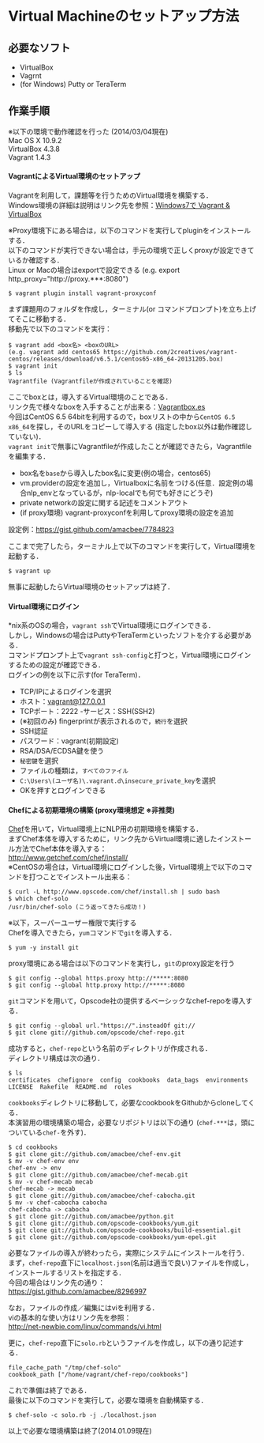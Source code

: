 # Virtual Machineのセットアップ方法
## 必要なソフト
 - VirtualBox
 - Vagrnt
 - (for Windows) Putty or TeraTerm

## 作業手順
※以下の環境で動作確認を行った (2014/03/04現在)  
Mac OS X 10.9.2  
VirtualBox 4.3.8  
Vagrant 1.4.3

#### VagrantによるVirtual環境のセットアップ
Vagrantを利用して，課題等を行うためのVirtual環境を構築する．  
Windows環境の詳細は説明はリンク先を参照：[Windows7で Vagrant & VirtualBox](http://www.jnlp.org/okada/computer/vagrant-virtualbox)

※Proxy環境下にある場合は，以下のコマンドを実行してpluginをインストールする．  
以下のコマンドが実行できない場合は，手元の環境で正しくproxyが設定できているか確認する．  
Linux or Macの場合はexportで設定できる (e.g. export http_proxy="http://proxy.***:8080")

```
$ vagrant plugin install vagrant-proxyconf
```

まず課題用のフォルダを作成し，ターミナル(or コマンドプロンプト)を立ち上げてそこに移動する．  
移動先で以下のコマンドを実行：

```
$ vagrant add <box名> <boxのURL>
(e.g. vagrant add centos65 https://github.com/2creatives/vagrant-centos/releases/download/v6.5.1/centos65-x86_64-20131205.box)
$ vagrant init
$ ls
Vagrantfile (Vagrantfileが作成されていることを確認)
```

ここでboxとは，導入するVirtual環境のことである．  
リンク先で様々なboxを入手することが出来る：[Vagrantbox.es](http://www.vagrantbox.es/)  
今回はCentOS 6.5 64bitを利用するので，boxリストの中から`CentOS 6.5 x86_64`を探し，そのURLをコピーして導入する (指定したbox以外は動作確認していない)．  
`vagrant init`で無事にVagrantfileが作成したことが確認できたら，Vagrantfileを編集する．

 - box名を`base`から導入したbox名に変更(例の場合，centos65)
 - vm.providerの設定を追加し，Virtualboxに名前をつける(任意．設定例の場合nlp_envとなっているが，nlp-localでも何でも好きにどうぞ)
 - private networkの設定に関する記述をコメントアウト
 - (if proxy環境) vagrant-proxyconfを利用してproxy環境の設定を追加

設定例：https://gist.github.com/amacbee/7784823

ここまで完了したら，ターミナル上で以下のコマンドを実行して，Virtual環境を起動する．

```
$ vagrant up
```

無事に起動したらVirtual環境のセットアップは終了．

#### Virtual環境にログイン
*nix系のOSの場合，`vagrant ssh`でVirtual環境にログインできる．  
しかし，Windowsの場合はPuttyやTeraTermといったソフトを介する必要がある．  
コマンドプロンプト上で`vagrant ssh-config`と打つと，Virtual環境にログインするための設定が確認できる．  
ログインの例を以下に示す(for TeraTerm)．

 - TCP/IPによるログインを選択
  - ホスト：vagrant@127.0.0.1
  - TCPポート：2222
  -サービス：SSH(SSH2)
 - (※初回のみ) fingerprintが表示されるので，`続行`を選択
 - SSH認証
  - パスワード：vagrant(初期設定)
  - RSA/DSA/ECDSA鍵を使う
   - `秘密鍵`を選択
   - ファイルの種類は，`すべてのファイル`
   - `C:\Users\(ユーザ名)\.vagrant.d\insecure_private_key`を選択
 - OKを押すとログインできる

#### Chefによる初期環境の構築 (proxy環境想定 ※非推奨)
[Chef](http://www.getchef.com/chef/)を用いて，Virtual環境上にNLP用の初期環境を構築する．  
まずChef本体を導入するために，リンク先からVirtual環境に適したインストール方法でChef本体を導入する：  
http://www.getchef.com/chef/install/  
※CentOSの場合は，Virtual環境にログインした後，Virtual環境上で以下のコマンドを打つことでインストール出来る：

```
$ curl -L http://www.opscode.com/chef/install.sh | sudo bash
$ which chef-solo
/usr/bin/chef-solo (こう返ってきたら成功！)
```

※以下，スーパーユーザー権限で実行する  
Chefを導入できたら，`yum`コマンドで`git`を導入する．

```
$ yum -y install git
```

proxy環境にある場合は以下のコマンドを実行し，`git`のproxy設定を行う

```
$ git config --global https.proxy http://*****:8080
$ git config --global http.proxy http://*****:8080
```

`git`コマンドを用いて，Opscode社の提供するベーシックなchef-repoを導入する．  

```
$ git config --global url."https://".insteadOf git://
$ git clone git://github.com/opscode/chef-repo.git
```

成功すると，`chef-repo`という名前のディレクトリが作成される．  
ディレクトリ構成は次の通り．

```
$ ls
certificates  chefignore  config  cookbooks  data_bags  environments  LICENSE  Rakefile  README.md  roles
```

`cookbooks`ディレクトリに移動して，必要なcookbookをGithubからcloneしてくる．  
本演習用の環境構築の場合，必要なリポジトリは以下の通り (`chef-***`は，頭についている`chef-`を外す)．

```
$ cd cookbooks
$ git clone git://github.com/amacbee/chef-env.git
$ mv -v chef-env env
chef-env -> env
$ git clone git://github.com/amacbee/chef-mecab.git
$ mv -v chef-mecab mecab
chef-mecab -> mecab
$ git clone git://github.com/amacbee/chef-cabocha.git
$ mv -v chef-cabocha cabocha
chef-cabocha -> cabocha
$ git clone git://github.com/amacbee/python.git
$ git clone git://github.com/opscode-cookbooks/yum.git
$ git clone git://github.com/opscode-cookbooks/build-essential.git
$ git clone git://github.com/opscode-cookbooks/yum-epel.git
```

必要なファイルの導入が終わったら，実際にシステムにインストールを行う．  
まず，`chef-repo`直下に`localhost.json`(名前は適当で良い)ファイルを作成し，インストールするリストを指定する．  
今回の場合はリンク先の通り：  
https://gist.github.com/amacbee/8296997

なお，ファイルの作成／編集にはviを利用する．  
viの基本的な使い方はリンク先を参照：  
http://net-newbie.com/linux/commands/vi.html

更に，`chef-repo`直下に`solo.rb`というファイルを作成し，以下の通り記述する．

```
file_cache_path "/tmp/chef-solo"
cookbook_path ["/home/vagrant/chef-repo/cookbooks"]
```

これで準備は終了である．  
最後に以下のコマンドを実行して，必要な環境を自動構築する．

```
$ chef-solo -c solo.rb -j ./localhost.json
```

以上で必要な環境構築は終了(2014.01.09現在)




